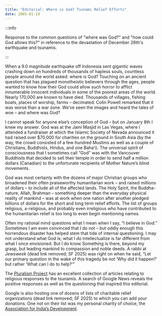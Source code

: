 ```yaml
---
title: "Editorial: Where is God? Tsunami Relief Efforts"
date: 2005-01-19
---
```


:::info

Response to the common questions of "where was God?" and "how could God allows
this?" in reference to the devastation of December 26th's earthquake and
tsunamis.

:::

When a 9.0 magnitude earthquake off Indonesia sent gigantic waves crashing
down on hundreds of thousands of hapless souls, countless people around the
world asked: where is God? Touching on an ancient question that has plagued
monotheistic believers through the ages, people wanted to know how their God
could allow such horror to afflict innumerable innocent individuals in some
of the poorest areas of the world. Nearly 170,000 are known to have died.
Thousands of villages, fishing boats, places of worship, farms &ndash;
decimated. Colin Powell remarked that it was worse than a war zone.
We&rsquo;ve seen the images and heard the tales of woe &ndash; and where was
God?

<!-- truncate -->

I cannot speak for anyone else&rsquo;s conception of God &ndash; but on
January 8th I knew my answer. God was at the Jami Masjid in Las Vegas, where
I attended a fundraiser at which the Islamic Society of Nevada announced it
had raised over $70,000 for charities on the ground in South Asia (by the
way, the crowd consisted of a few hundred Muslims as well as a couple of
Christians, Buddhists, Hindus, and one Baha&rsquo;i). The universal spirit of
consciousness that I sometimes call &ldquo;God&rdquo; was with the Vancouver
Buddhists that decided to sell their temple in order to send half a million
dollars (Canadian) to the unfortunate recipients of Mother Nature&rsquo;s
blind movements.

God was most certainly with the dozens of major Christian groups who
broadened their often praiseworthy humanitarian work &ndash; and raised
millions of dollars &ndash; to include all of the affected lands. The Holy
Spirit, the Buddha-nature, Allah, Brahman &ndash; something deeper than the
everyday physical reality of mankind &ndash; was at work when one nation
after another pledged billions of dollars for the short and long term relief
efforts. The list of groups religious, a-religious, and probably even
irreligious who have contributed to the humanitarian relief is too long to
even begin mentioning names.

Often my rational mind questions what I mean when I say, &ldquo;I believe in
God.&rdquo; Sometimes I am even convinced that I do not &ndash; but oddly enough
this horrendous disaster has helped stem that tide of internal questioning. I
may not understand what God is; what I do intellectualize is far different from
what I once envisioned. But I do know Something is there, beyond my grasp, but
leading mankind to compassion and noble deeds. A rabbi at _Jewsweek_ (dead link
removed; SF 2025) was right on when he said, &ldquo;Let our primary question in
the wake of this tragedy be not &lsquo;Why did it happen?&rsquo; but rather
&lsquo;What can I do to help?&rsquo;&rdquo;

The [Pluralism
Project](https://pluralism.org/search/site/south%20asia%20earthquakes?&solrsort=%20)
has an excellent collection of articles relating to religious responses to the
tsunamis. A search of Google News reveals the positive responses as well as the
questioning that inspired this editorial.

Google is also hosting one of dozens of lists of charitable relief organizations
(dead link removed; SF 2025) to which you can add your donations. One not on
their list was my personal charity of choice, the [Association for India&rsquo;s
Development](https://www.aidindia.org).
